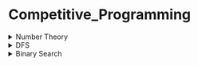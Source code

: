 <h1>Competitive_Programming</h1>

<details>
  <summary>Number Theory</summary>
  <ol>
    <li>Problem: <a href="https://lightoj.com/problem/trailing-zeroes-i">Trailling zero I </a></li>
    <ul><li>Solution: <a href="https://github.com/Hridoy-Das9/Competitive_Programming/blob/main/Number_Theory/Trailing_Zeroes_I.md">Trailling zero I </a></li>
    </ul>
     <li>Problem: <a href="https://lightoj.com/problem/intel-factor-factorization">Intelligent Factorial Factorization </a></li>
    <ul><li>Solution: <a href="https://github.com/Hridoy-Das9/Competitive_Programming/blob/main/Number_Theory/Intelligent_Factorial_Factorization.md">Intelligent Factorial Factorization </a></li>
    </ul>
    
  </ol>
  
</details>
<details>
  <summary>DFS</summary>
  <ol>
    <li>Problem:  Is A Graph Cycle Or Not(Undirected) ?</li>
    <ul><li>Solution: <a href="https://github.com/Hridoy-Das9/Competitive_Programming/blob/main/Graph/Undirected%20graph%20cycle%20ditection.md">Implementation</a></li>
    </ul>
     <li>Problem:  Is A Graph Cycle Or Not(Directed) ?</li>
    <ul><li>Solution: <a href="https://github.com/Hridoy-Das9/Competitive_Programming/blob/main/Graph/Directed%20graph%20cycle%20ditection.md">Implementation</a></li>
    </ul>
    <li>Problem:  <a href="https://lightoj.com/problem/back-to-underworld">Back to Underworld</a>(Loj)</li>
    <ul><li>Solution: <a href="https://github.com/Hridoy-Das9/Competitive_Programming/blob/main/Graph/Back%20to%20Underworld.md">Implementation</a></li>
    </ul>
    <li>Problem:  <a href="https://codeforces.com/problemset/problem/580/C">Kefa and Park</a> (CF)</li>
     <ul><li>Solution: <a href="https://github.com/Hridoy-Das9/Competitive_Programming/blob/main/Graph/Kefa%20and%20Park_CF.md">Implementation</a></li>
    </ul>
     <li>Problem:  <a href="https://codeforces.com/problemset/problem/1726/C">Balanced Bracket Sequence</a> (CF)</li>
     <ul><li>Solution: <a href="https://github.com/Hridoy-Das9/Competitive_Programming/blob/main/Graph/Component_similar.md">Implementation</a></li>
    </ul>
     <li>Problem:  <a href="https://codeforces.com/contest/1676/problem/G">White-Black Balanced Subtrees</a> (CF)</li>
     <ul><li>Solution: <a href="https://github.com/Hridoy-Das9/Competitive_Programming/blob/main/Graph/White-Black%20Balanced%20Subtrees.md">Implementation</a></li>
    </ul>
  </ol>
</details>
<details>
  <summary>Binary Search</summary>
  <ol>
    <li>Problem: <a href="https://lightoj.com/problem/points-in-segments">Point in segment </a></li>
    <ul><li>Solution: <a href="https://github.com/Hridoy-Das9/Competitive_Programming/blob/main/Binary%20Search/Points%20in%20Segments.md">Point in segment </a></li>
    </ul>
     <li>Problem: <a href="https://codeforces.com/problemset/problem/1490/C">Sum of Cube </a></li>
    <ul><li>Solution: <a href="https://github.com/Hridoy-Das9/Competitive_Programming/blob/main/Binary%20Search/Sum%20of%20Cube.md">Sum of cube </a></li>
    </ul>
      <li>Problem: <a href="https://codeforces.com/contest/991/problem/C">Candels </a></li>
    <ul><li>Solution: <a href="https://github.com/Hridoy-Das9/Competitive_Programming/blob/main/Binary%20Search/Candies%20.md">Candels </a></li>
    </ul>
    
  </ol>
  
</details>
